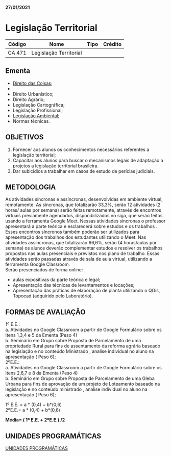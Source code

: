<p><strong>27/01/2021</strong></p>
<h1 id="legislação-territorial">Legislação Territorial</h1>

<table>
<thead>
<tr>
<th align="center">Código</th>
<th align="center">Nome</th>
<th align="center">Tipo</th>
<th align="center">Crédito</th>
</tr>
</thead>
<tbody>
<tr>
<td align="center">CA 471</td>
<td align="center">Legislação Territorial</td>
<td align="center"></td>
<td align="center"></td>
</tr>
</tbody>
</table><h2 id="ementa">Ementa</h2>
<ul>
<li><a href="https://github.com/ErisonBarros/LegislacaoTerritorial/blob/master/README3.md">Direito das Coisas</a>;</li>
<li><aDireito Civil;</li>
<li>Direito Urbanístico;</li>
<li>Direito Agrário;</li>
<li>Legislação Cartográfica;</li>
<li>Legislação Profissional;</li>
<li><a href="https://github.com/ErisonBarros/LegislacaoTerritorial/blob/master/README2.md" title="Legislação Ambiental">Legislação Ambiental</a>;</li>
<li>Normas técnicas.</li>
</ul>
<h2 id="objetivos">OBJETIVOS</h2>
<ol>
<li>Fornecer aos alunos os conhecimentos necessários referentes a legislação territorial;</li>
<li>Capacitar aos alunos para buscar o mecanismos legais de adaptação a projetos a legislação territorial brasileira.</li>
<li>Dar subicidios a trabalhar em casos de estudo de perícias judiciais.</li>
</ol>
<h2 id="metodologia">METODOLOGIA</h2>
<p>As atividades síncronas e assíncronas, desenvolvidas em ambiente virtual, remotamente. As síncronas, que totalizarão 33,3%, serão 12 atividades  (2 horas/ aulas por semana) serão feitas remotamente, através de encontros virtuais previamente agendados, disponibilizados no siga, que serão feitos usando a ferramenta Google Meet. Nessas atividades síncronas o professor  apresentará a parte teórica e esclarecerá sobre estudos e os trabalhos . Esses encontros síncronos também poderão ser utilizados para apresentação dos trabalhos dos estudantes utilizando o Meet. Nas atividades assíncronas, que totalizarão 66,6%, serão  (4 horas/aulas por semana) os alunos deverão complementar estudos e resolver os trabalhos propostos nas aulas  presenciais e previstos nos plano de trabalho. Essas atividades serão passadas através de sala de aula virtual, utilizando a ferramenta Google Classroom.<br>
Serão presenciados de forma online:</p>
<ul>
<li>aulas expositivas da parte teórica  e legal;</li>
<li>Apresentação das técnicas de levantamentos e locações;</li>
<li>Apresentação das práticas de elaboração de planta utilizando o QGis, Topocad (adquirido pelo Laboratório).</li>
</ul>
<h2 id="formas-de-avaliação">FORMAS DE AVALIAÇÃO</h2>
<p>1º E.E.:<br>
a.	Atividades no Google Classroom a partir de Google Formulário sobre os Itens 1,3,4 e 5 da Ementa  (Peso 4)<br>
b.	Seminário em Grupo sobre Proposta de Parcelamento de uma propriedade Rural para fins de assentamento da reforma agrária baseado na legislação e no conteúdo Ministrado , analise individual no aluno na apresentação ( Peso 6);<br>
2ºE.E.:<br>
a.	Atividades no Google Classroom a partir de Google Formulário sobre os Itens 2,6,7 e 8 da Ementa  (Peso 4)<br>
b.	Seminário em Grupo sobre Proposta de Parcelamento de uma Gleba Urbana para fins de aprovação de um projeto de Loteamento  baseado na legislação e no conteúdo ministrado , analise individual no aluno na apresentação ( Peso 6);</p>
<p>1º E.E. =  a * (0,4) + b*(0,6)<br>
2ºE.E.=  a * (0,4) + b*(0,6)</p>
<p><strong>Média= ( 1º E.E. + 2ºE.E.) /2</strong></p>
<h2 id="unidades-programáticas">UNIDADES PROGRAMÁTICAS</h2>
<p><a href="http://https://1drv.ms/x/s!AjO4oAHV5BZuioozg3Ez9_Rd86UWbg?e=sxfTQx" title="UNIDADES PROGRAMÁTICAS">UNIDADES PROGRAMÁTICAS</a></p>

<!--stackedit_data:
eyJoaXN0b3J5IjpbNzI4Mjg1ODQxXX0=
-->